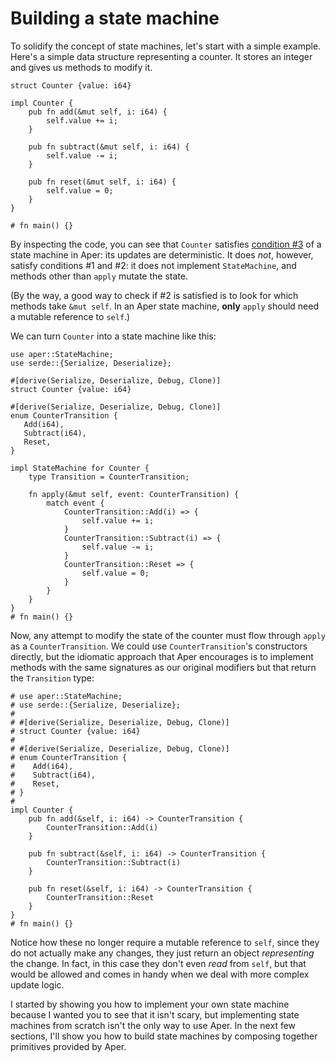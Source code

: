 # Building a state machine

To solidify the concept of state machines, let's start with a simple
example. Here's a simple data structure representing a counter. It stores
an integer and gives us methods to modify it.

```rust,noplaypen
struct Counter {value: i64}

impl Counter {
    pub fn add(&mut self, i: i64) {
        self.value += i;
    }

    pub fn subtract(&mut self, i: i64) {
        self.value -= i;
    }

    pub fn reset(&mut self, i: i64) {
        self.value = 0;
    }
}

# fn main() {}
```

By inspecting the code, you can see that `Counter` satisfies [condition #3](introduction.md) of a state machine
in Aper: its updates are deterministic. It does *not*, however, satisfy conditions #1 and
#2: it does not implement `StateMachine`, and methods other than `apply` mutate the state.

(By the way, a good way to check if #2 is satisfied is to look for which methods take `&mut self`.
In an Aper state machine, **only** `apply` should need a mutable reference to `self`.)

We can turn `Counter` into a state machine like this:

```rust,noplaypen
use aper::StateMachine;
use serde::{Serialize, Deserialize};

#[derive(Serialize, Deserialize, Debug, Clone)]
struct Counter {value: i64}

#[derive(Serialize, Deserialize, Debug, Clone)]
enum CounterTransition {
   Add(i64),
   Subtract(i64),
   Reset,
}

impl StateMachine for Counter {
    type Transition = CounterTransition;

    fn apply(&mut self, event: CounterTransition) {
        match event {
            CounterTransition::Add(i) => {
                self.value += i;
            }
            CounterTransition::Subtract(i) => {
                self.value -= i;
            }
            CounterTransition::Reset => {
                self.value = 0;
            }
        }
    }
}
# fn main() {}
```

Now, any attempt to modify the state of the counter must flow through `apply` as a `CounterTransition`. We could use `CounterTransition`'s constructors directly, but the idiomatic approach that Aper encourages is to implement methods with the same signatures as our original modifiers but that return the `Transition` type:

```rust,noplaypen
# use aper::StateMachine;
# use serde::{Serialize, Deserialize};
#
# #[derive(Serialize, Deserialize, Debug, Clone)]
# struct Counter {value: i64}
#
# #[derive(Serialize, Deserialize, Debug, Clone)]
# enum CounterTransition {
#    Add(i64),
#    Subtract(i64),
#    Reset,
# }
#
impl Counter {
    pub fn add(&self, i: i64) -> CounterTransition {
        CounterTransition::Add(i)
    }

    pub fn subtract(&self, i: i64) -> CounterTransition {
        CounterTransition::Subtract(i)
    }

    pub fn reset(&self, i: i64) -> CounterTransition {
        CounterTransition::Reset
    }
}
# fn main() {}
```

Notice how these no longer require a mutable reference to `self`, since they do not actually make any changes, they just return an object *representing* the change. In fact, in this case they don't
even *read* from `self`, but that would be allowed and comes in
handy when we deal with more complex update logic.

I started by showing you how to implement your own state machine because I wanted you to see that it isn't
scary, but implementing state machines from scratch isn't the only way to use Aper. In the next few sections,
I'll show you how to build state machines by composing together primitives provided by Aper.